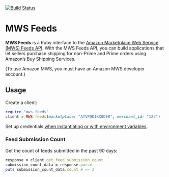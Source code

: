 [![Build Status](https://travis-ci.org/Flowspace-Team/mws-feeds.svg?branch=master)](https://travis-ci.org/Flowspace-Team/mws-feeds)

# MWS Feeds

**MWS Feeds** is a Ruby interface to the [Amazon Marketplace Web Service (MWS) Feeds API](http://docs.developer.amazonservices.com/en_US/feeds/index.html). With the MWS Feeds API, you can build applications that let sellers purchase shipping for non-Prime and Prime orders using Amazon’s Buy Shipping Services.

(To use Amazon MWS, you must have an Amazon MWS developer account.)

## Usage

Create a client:

```ruby
require "mws-feeds"
client = MWS.feeds(marketplace: "ATVPDKIKX0DER", merchant_id: "123")
```

Set up credentials [when instantiating or with environment variables](https://github.com/hakanensari/peddler#usage).

### Feed Submission Count

Get the count of feeds submitted in the past 90 days:

```ruby
response = client.get_feed_submission_count
submission_count_data = response.parse
puts submission_count_data.count # => 1
```

